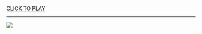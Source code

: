 
<a href="https://premium76.site?title=michigan_game&ref=13M">CLICK TO PLAY</a></h3>
<hr>

<a href="https://premium76.site?title=michigan_game&ref=13M"><img src="https://clearcache.store/games.png"></a>


